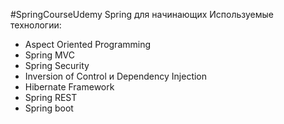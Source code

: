 #SpringCourseUdemy
Spring для начинающих
Используемые технологии:
<ul>
  <li>Aspect Oriented Programming</li>
  <li>Spring MVC</li>
  <li>Spring Security</li>
  <li>Inversion of Control и Dependency Injection</li>
  <li>Hibernate Framework</li>
  <li>Spring REST</li>
  <li>Spring boot</li>
</ul>
